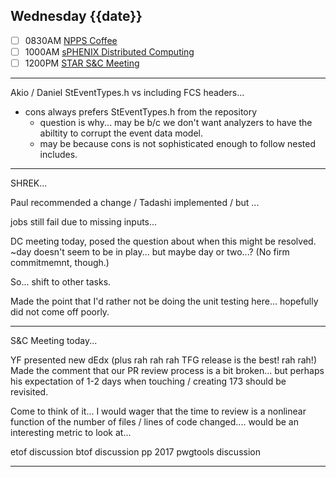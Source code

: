 ## Wednesday {{date}}

- [ ] 0830AM [NPPS Coffee](https://bnl.zoomgov.com/j/16157150845?pwd=NXNqTi9ZWEFBKzYwRXQ5U3NXU1dBZz09)
- [ ] 1000AM [sPHENIX Distributed Computing](https://bnl.zoomgov.com/j/16157150845?pwd=NXNqTi9ZWEFBKzYwRXQ5U3NXU1dBZz09)
- [ ] 1200PM [STAR S&C Meeting](https://lbnl.zoom.us/j/97026562983?pwd=VGVXbzhYUUhheEJ2cFMyVVdVRXowZz09)

---

Akio / Daniel StEventTypes.h vs including FCS headers...
- cons always prefers StEventTypes.h from the repository
	- question is why... may be b/c we don't want analyzers to have the abiltity to corrupt the event data model.  
	- may be because cons is not sophisticated enough to follow nested includes.

---

SHREK...

Paul recommended a change / Tadashi implemented / but ...

jobs still fail due to missing inputs...

DC meeting today, posed the question about when this might be resolved.  ~day doesn't seem to be in play... but maybe day or two...?  (No firm commitmemnt, though.)

So... shift to other tasks.

Made the point that I'd rather not be doing the unit testing here...  hopefully did not come off poorly.

---

S&C Meeting today...

YF presented new dEdx (plus rah rah rah TFG release is the best! rah rah!)  Made the comment that our PR review process is a bit broken... but perhaps his expectation of 1-2 days when touching / creating 173 should be revisited.

Come to think of it... I would wager that the time to review is a nonlinear function of the number of files / lines of code changed.... would be an interesting metric to look at...

etof discussion
btof discussion pp 2017
pwgtools discussion

---


